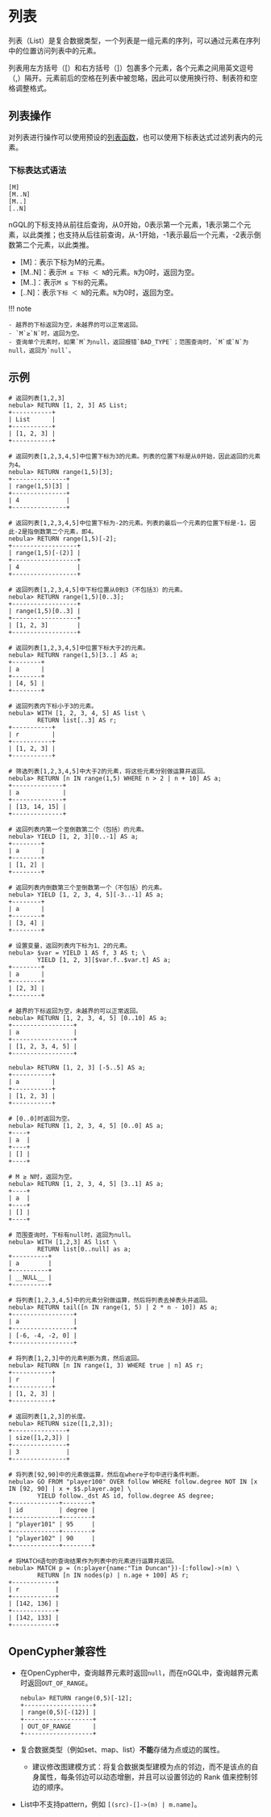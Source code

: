 # 列表

列表（List）是复合数据类型，一个列表是一组元素的序列，可以通过元素在序列中的位置访问列表中的元素。

列表用左方括号（[）和右方括号（]）包裹多个元素，各个元素之间用英文逗号（,）隔开。元素前后的空格在列表中被忽略，因此可以使用换行符、制表符和空格调整格式。

## 列表操作

对列表进行操作可以使用预设的[列表函数](../6.functions-and-expressions/6.list.md)，也可以使用下标表达式过滤列表内的元素。

### 下标表达式语法

```ngql
[M]
[M..N]
[M..]
[..N]
```

nGQL的下标支持从前往后查询，从0开始，0表示第一个元素，1表示第二个元素，以此类推；也支持从后往前查询，从-1开始，-1表示最后一个元素，-2表示倒数第二个元素，以此类推。

- [M]：表示下标为M的元素。
- [M..N]：表示`M ≤ 下标 ＜ N`的元素。`N`为0时，返回为空。
- [M..]：表示`M ≤ 下标`的元素。
- [..N]：表示`下标 ＜ N`的元素。`N`为0时，返回为空。

!!! note

    - 越界的下标返回为空，未越界的可以正常返回。
    - `M`≥`N`时，返回为空。
    - 查询单个元素时，如果`M`为null，返回报错`BAD_TYPE`；范围查询时，`M`或`N`为null，返回为`null`。

## 示例

```ngql
# 返回列表[1,2,3]
nebula> RETURN [1, 2, 3] AS List;
+-----------+
| List      |
+-----------+
| [1, 2, 3] |
+-----------+

# 返回列表[1,2,3,4,5]中位置下标为3的元素。列表的位置下标是从0开始，因此返回的元素为4。
nebula> RETURN range(1,5)[3];
+---------------+
| range(1,5)[3] |
+---------------+
| 4             |
+---------------+

# 返回列表[1,2,3,4,5]中位置下标为-2的元素。列表的最后一个元素的位置下标是-1，因此-2是指倒数第二个元素，即4。
nebula> RETURN range(1,5)[-2];
+------------------+
| range(1,5)[-(2)] |
+------------------+
| 4                |
+------------------+

# 返回列表[1,2,3,4,5]中下标位置从0到3（不包括3）的元素。
nebula> RETURN range(1,5)[0..3];
+------------------+
| range(1,5)[0..3] |
+------------------+
| [1, 2, 3]        |
+------------------+

# 返回列表[1,2,3,4,5]中位置下标大于2的元素。
nebula> RETURN range(1,5)[3..] AS a;
+--------+
| a      |
+--------+
| [4, 5] |
+--------+

# 返回列表内下标小于3的元素。
nebula> WITH [1, 2, 3, 4, 5] AS list \
        RETURN list[..3] AS r;
+-----------+
| r         |
+-----------+
| [1, 2, 3] |
+-----------+

# 筛选列表[1,2,3,4,5]中大于2的元素，将这些元素分别做运算并返回。
nebula> RETURN [n IN range(1,5) WHERE n > 2 | n + 10] AS a;
+--------------+
| a            |
+--------------+
| [13, 14, 15] |
+--------------+

# 返回列表内第一个至倒数第二个（包括）的元素。
nebula> YIELD [1, 2, 3][0..-1] AS a;
+--------+
| a      |
+--------+
| [1, 2] |
+--------+

# 返回列表内倒数第三个至倒数第一个（不包括）的元素。
nebula> YIELD [1, 2, 3, 4, 5][-3..-1] AS a;
+--------+
| a      |
+--------+
| [3, 4] |
+--------+

# 设置变量，返回列表内下标为1、2的元素。
nebula> $var = YIELD 1 AS f, 3 AS t; \
        YIELD [1, 2, 3][$var.f..$var.t] AS a;
+--------+
| a      |
+--------+
| [2, 3] |
+--------+

# 越界的下标返回为空，未越界的可以正常返回。
nebula> RETURN [1, 2, 3, 4, 5] [0..10] AS a;
+-----------------+
| a               |
+-----------------+
| [1, 2, 3, 4, 5] |
+-----------------+

nebula> RETURN [1, 2, 3] [-5..5] AS a;
+-----------+
| a         |
+-----------+
| [1, 2, 3] |
+-----------+

# [0..0]时返回为空。
nebula> RETURN [1, 2, 3, 4, 5] [0..0] AS a;
+----+
| a  |
+----+
| [] |
+----+

# M ≥ N时，返回为空。
nebula> RETURN [1, 2, 3, 4, 5] [3..1] AS a;
+----+
| a  |
+----+
| [] |
+----+

# 范围查询时，下标有null时，返回为null。
nebula> WITH [1,2,3] AS list \
        RETURN list[0..null] as a;
+----------+
| a        |
+----------+
| __NULL__ |
+----------+

# 将列表[1,2,3,4,5]中的元素分别做运算，然后将列表去掉表头并返回。
nebula> RETURN tail([n IN range(1, 5) | 2 * n - 10]) AS a;
+-----------------+
| a               |
+-----------------+
| [-6, -4, -2, 0] |
+-----------------+

# 将列表[1,2,3]中的元素判断为真，然后返回。
nebula> RETURN [n IN range(1, 3) WHERE true | n] AS r;
+-----------+
| r         |
+-----------+
| [1, 2, 3] |
+-----------+

# 返回列表[1,2,3]的长度。
nebula> RETURN size([1,2,3]);
+---------------+
| size([1,2,3]) |
+---------------+
| 3             |
+---------------+

# 将列表[92,90]中的元素做运算，然后在where子句中进行条件判断。
nebula> GO FROM "player100" OVER follow WHERE follow.degree NOT IN [x IN [92, 90] | x + $$.player.age] \
        YIELD follow._dst AS id, follow.degree AS degree;
+-------------+--------+
| id          | degree |
+-------------+--------+
| "player101" | 95     |
+-------------+--------+
| "player102" | 90     |
+-------------+--------+

# 将MATCH语句的查询结果作为列表中的元素进行运算并返回。
nebula> MATCH p = (n:player{name:"Tim Duncan"})-[:follow]->(m) \
        RETURN [n IN nodes(p) | n.age + 100] AS r;
+------------+
| r          |
+------------+
| [142, 136] |
+------------+
| [142, 133] |
+------------+
```

## OpenCypher兼容性

- 在OpenCypher中，查询越界元素时返回`null`，而在nGQL中，查询越界元素时返回`OUT_OF_RANGE`。

    ```ngql
    nebula> RETURN range(0,5)[-12];
    +-------------------+
    | range(0,5)[-(12)] |
    +-------------------+
    | OUT_OF_RANGE      |
    +-------------------+
    ```

- 复合数据类型（例如set、map、list）**不能**存储为点或边的属性。

   - 建议修改图建模方式：将复合数据类型建模为点的邻边，而不是该点的自身属性，每条邻边可以动态增删，并且可以设置邻边的 Rank 值来控制邻边的顺序。

- List中不支持pattern，例如 `[(src)-[]->(m) | m.name]`。
